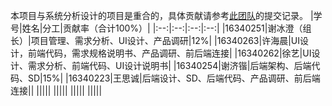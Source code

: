 本项目与系统分析设计的项目是重合的，具体贡献请参考[此团队](https://github.com/strugglinggreenhands)的提交记录。
|学号|姓名|分工|贡献率（合计100%）|
|:--:|:--:|:--:|:--:|
|16340251|谢冰澄（组长）|项目管理、需求分析、UI设计、产品调研|12%|
|16340263|许海晨|UI设计，前端代码，需求规格说明书、产品调研、前后端连接|
|16340262|徐艺|UI设计、需求分析、前端代码、UI设计说明书|
|16340254|谢济锴|后端架构、后端代码、SD|15%|
|16340223|王思诚|后端设计、SD、后端代码、产品调研、前后端连接||
|||||
|||||
|||||
|||||
